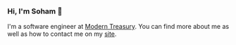 ### Hi, I'm Soham 👋

I'm a software engineer at [Modern Treasury](www.moderntreasury.com). You can find more about me as well as how to contact me on my [site](soham.place).
